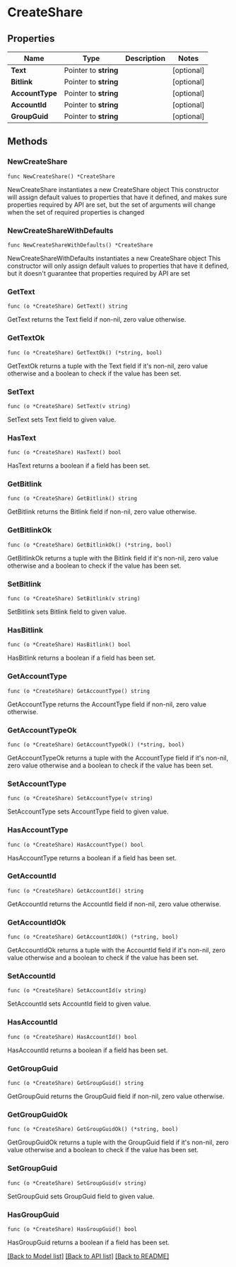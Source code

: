 # CreateShare

## Properties

Name | Type | Description | Notes
------------ | ------------- | ------------- | -------------
**Text** | Pointer to **string** |  | [optional] 
**Bitlink** | Pointer to **string** |  | [optional] 
**AccountType** | Pointer to **string** |  | [optional] 
**AccountId** | Pointer to **string** |  | [optional] 
**GroupGuid** | Pointer to **string** |  | [optional] 

## Methods

### NewCreateShare

`func NewCreateShare() *CreateShare`

NewCreateShare instantiates a new CreateShare object
This constructor will assign default values to properties that have it defined,
and makes sure properties required by API are set, but the set of arguments
will change when the set of required properties is changed

### NewCreateShareWithDefaults

`func NewCreateShareWithDefaults() *CreateShare`

NewCreateShareWithDefaults instantiates a new CreateShare object
This constructor will only assign default values to properties that have it defined,
but it doesn't guarantee that properties required by API are set

### GetText

`func (o *CreateShare) GetText() string`

GetText returns the Text field if non-nil, zero value otherwise.

### GetTextOk

`func (o *CreateShare) GetTextOk() (*string, bool)`

GetTextOk returns a tuple with the Text field if it's non-nil, zero value otherwise
and a boolean to check if the value has been set.

### SetText

`func (o *CreateShare) SetText(v string)`

SetText sets Text field to given value.

### HasText

`func (o *CreateShare) HasText() bool`

HasText returns a boolean if a field has been set.

### GetBitlink

`func (o *CreateShare) GetBitlink() string`

GetBitlink returns the Bitlink field if non-nil, zero value otherwise.

### GetBitlinkOk

`func (o *CreateShare) GetBitlinkOk() (*string, bool)`

GetBitlinkOk returns a tuple with the Bitlink field if it's non-nil, zero value otherwise
and a boolean to check if the value has been set.

### SetBitlink

`func (o *CreateShare) SetBitlink(v string)`

SetBitlink sets Bitlink field to given value.

### HasBitlink

`func (o *CreateShare) HasBitlink() bool`

HasBitlink returns a boolean if a field has been set.

### GetAccountType

`func (o *CreateShare) GetAccountType() string`

GetAccountType returns the AccountType field if non-nil, zero value otherwise.

### GetAccountTypeOk

`func (o *CreateShare) GetAccountTypeOk() (*string, bool)`

GetAccountTypeOk returns a tuple with the AccountType field if it's non-nil, zero value otherwise
and a boolean to check if the value has been set.

### SetAccountType

`func (o *CreateShare) SetAccountType(v string)`

SetAccountType sets AccountType field to given value.

### HasAccountType

`func (o *CreateShare) HasAccountType() bool`

HasAccountType returns a boolean if a field has been set.

### GetAccountId

`func (o *CreateShare) GetAccountId() string`

GetAccountId returns the AccountId field if non-nil, zero value otherwise.

### GetAccountIdOk

`func (o *CreateShare) GetAccountIdOk() (*string, bool)`

GetAccountIdOk returns a tuple with the AccountId field if it's non-nil, zero value otherwise
and a boolean to check if the value has been set.

### SetAccountId

`func (o *CreateShare) SetAccountId(v string)`

SetAccountId sets AccountId field to given value.

### HasAccountId

`func (o *CreateShare) HasAccountId() bool`

HasAccountId returns a boolean if a field has been set.

### GetGroupGuid

`func (o *CreateShare) GetGroupGuid() string`

GetGroupGuid returns the GroupGuid field if non-nil, zero value otherwise.

### GetGroupGuidOk

`func (o *CreateShare) GetGroupGuidOk() (*string, bool)`

GetGroupGuidOk returns a tuple with the GroupGuid field if it's non-nil, zero value otherwise
and a boolean to check if the value has been set.

### SetGroupGuid

`func (o *CreateShare) SetGroupGuid(v string)`

SetGroupGuid sets GroupGuid field to given value.

### HasGroupGuid

`func (o *CreateShare) HasGroupGuid() bool`

HasGroupGuid returns a boolean if a field has been set.


[[Back to Model list]](../README.md#documentation-for-models) [[Back to API list]](../README.md#documentation-for-api-endpoints) [[Back to README]](../README.md)


